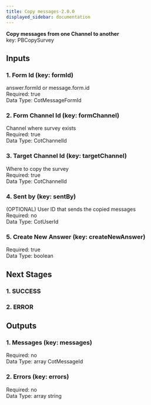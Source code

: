 ```yaml
---  
title: Copy messages-2.0.0  
displayed_sidebar: documentation  
---  
```

**Copy messages from one Channel to another**  
key: PBCopySurvey  
  
## Inputs  
### 1. Form Id (key: formId)  
answer.formId or message.form.id  
Required: true  
Data Type: CotMessageFormId   
### 2. Form Channel Id (key: formChannel)  
Channel where survey exists  
Required: true  
Data Type: CotChannelId   
### 3. Target Channel Id (key: targetChannel)  
Where to copy the survey  
Required: true  
Data Type: CotChannelId   
### 4. Sent by (key: sentBy)  
(OPTIONAL) User ID that sends the copied messages  
Required: no  
Data Type: CotUserId   
### 5. Create New Answer (key: createNewAnswer)  
  
Required: true  
Data Type: boolean   
## Next Stages  
### 1. SUCCESS  
  
### 2. ERROR  
  
## Outputs  
### 1. Messages (key: messages)  
  
Required: no  
Data Type: array CotMessageId  
### 2. Errors (key: errors)  
  
Required: no  
Data Type: array string